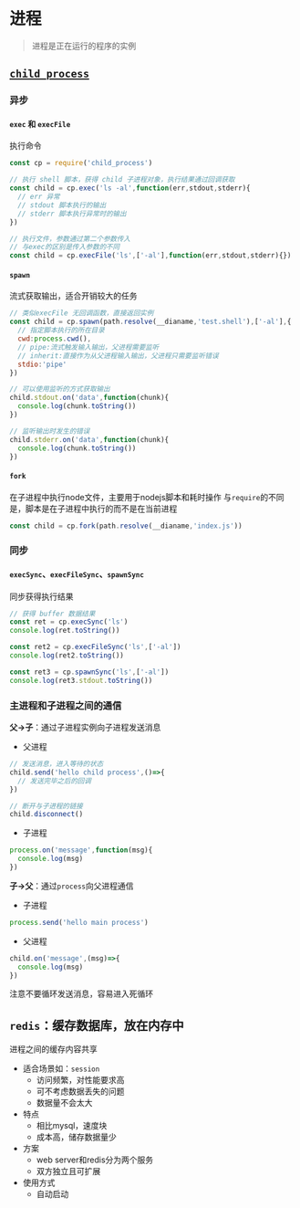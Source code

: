 # 进程

>进程是正在运行的程序的实例

## [`child_process`](http://nodejs.cn/api/child_process.html)

### 异步

#### `exec` 和 `execFile`
执行命令
```javascript
const cp = require('child_process')

// 执行 shell 脚本，获得 child 子进程对象，执行结果通过回调获取
const child = cp.exec('ls -al',function(err,stdout,stderr){
  // err 异常
  // stdout 脚本执行的输出
  // stderr 脚本执行异常时的输出
})

// 执行文件，参数通过第二个参数传入
// 与exec的区别是传入参数的不同
const child = cp.execFile('ls',['-al'],function(err,stdout,stderr){})

```

#### `spawn`
流式获取输出，适合开销较大的任务

```javascript
// 类似execFile 无回调函数，直接返回实例
const child = cp.spawn(path.resolve(__dianame,'test.shell'),['-al'],{
  // 指定脚本执行的所在目录
  cwd:process.cwd(),
  // pipe:流式触发输入输出，父进程需要监听 
  // inherit:直接作为从父进程输入输出，父进程只需要监听错误
  stdio:'pipe'
})

// 可以使用监听的方式获取输出
child.stdout.on('data',function(chunk){
  console.log(chunk.toString())
})

// 监听输出时发生的错误
child.stderr.on('data',function(chunk){
  console.log(chunk.toString())
})
```

#### `fork`
在子进程中执行node文件，主要用于nodejs脚本和耗时操作
与`require`的不同是，脚本是在子进程中执行的而不是在当前进程
```javascript
const child = cp.fork(path.resolve(__dianame,'index.js'))
```

### 同步

#### `execSync`、`execFileSync`、`spawnSync`
同步获得执行结果
```javascript
// 获得 buffer 数据结果
const ret = cp.execSync('ls')
console.log(ret.toString())

const ret2 = cp.execFileSync('ls',['-al'])
console.log(ret2.toString())

const ret3 = cp.spawnSync('ls',['-al'])
console.log(ret3.stdout.toString())
```

### 主进程和子进程之间的通信
**父->子**：通过子进程实例向子进程发送消息
- 父进程
```javascript
// 发送消息，进入等待的状态
child.send('hello child process',()=>{
  // 发送完毕之后的回调
})

// 断开与子进程的链接
child.disconnect() 
```
- 子进程
```javascript
process.on('message',function(msg){
  console.log(msg)
})
```

**子->父**：通过`process`向父进程通信
- 子进程
```javascript
process.send('hello main process')
```
- 父进程
```javascript
child.on('message',(msg)=>{
  console.log(msg)
})
```
注意不要循环发送消息，容易进入死循环

## `redis`：缓存数据库，放在内存中
进程之间的缓存内容共享

- 适合场景如：`session`
  - 访问频繁，对性能要求高
  - 可不考虑数据丢失的问题
  - 数据量不会太大
- 特点
	- 相比mysql，速度块
	- 成本高，储存数据量少
- 方案
	- web server和redis分为两个服务
	- 双方独立且可扩展
- 使用方式
	- 自动启动
